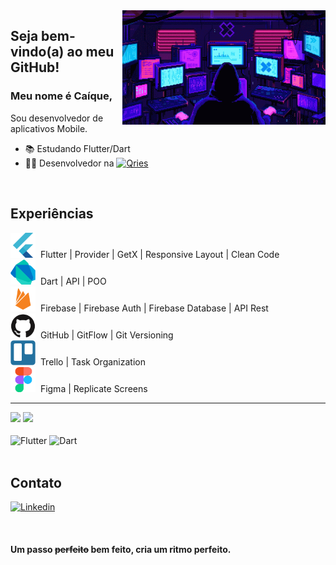 <img src  = "banner.gif" width = "325" align="right">


## Seja bem-vindo(a) ao meu GitHub! 

### Meu nome é Caíque,
Sou desenvolvedor de aplicativos Mobile.
- 📚 Estudando Flutter/Dart
- 👩‍💻 Desenvolvedor na <a href="https://meloz.com.br/">
         <img alt="Qries" src="https://meloz.com.br/wp-content/uploads/2021/05/logo.png"
         height="12"> 
      </a>

<br/>

## Experiências

<div>
  <img src="https://github.com/devicons/devicon/blob/master/icons/flutter/flutter-original.svg"title="Flutter" alt="Flutter" width="40" height="40"/>&nbsp; Flutter | Provider | GetX | Responsive Layout | Clean Code <br>
  <img src="https://github.com/devicons/devicon/blob/master/icons/dart/dart-original.svg"title="Dart" alt="Dart" width="40" height="40"/>&nbsp;
  Dart | API | POO 
  <br>
  <img src="https://github.com/devicons/devicon/blob/master/icons/firebase/firebase-plain.svg"title="Firebase" alt="Firebase" width="40" height="40"/>&nbsp;
  Firebase | Firebase Auth | Firebase Database | API Rest <br>
  <img src="https://github.com/devicons/devicon/blob/master/icons/github/github-original.svg"title="GitHub" color = "green" alt="GitHub" width="40" height="40"/>&nbsp;
  GitHub | GitFlow | Git Versioning <br>
  <img src="https://github.com/devicons/devicon/blob/master/icons/trello/trello-plain.svg"title="Trello" color = "green" alt="Trello" width="40" height="40"/>&nbsp;
  Trello | Task Organization <br>
   <img src="https://github.com/devicons/devicon/blob/master/icons/figma/figma-original.svg"title="Figma" color = "green" alt="Figma" width="40" height="40"/>&nbsp;
  Figma | Replicate Screens <br>
  
         

</div>
      
---

<div>
   <img src="https://github-readme-stats.vercel.app/api?username=caiquesilvahue&count_private=true&theme=aura&show_icons=true"/>

   <img src="https://github-readme-stats.vercel.app/api/top-langs/?username=caiquesilvahue&layout=compact&theme=aura"/>
</div>

<br/>

<div>
   <img align = "center" alt="Flutter" src = "https://img.shields.io/badge/Flutter-02569B?style=for-the-badge&logo=flutter&logoColor=white" />
   <img align = "center" alt="Dart" src = "https://img.shields.io/badge/Dart-0175C2?style=for-the-badge&logo=dart&logoColor=white" />
</div><br/>




## Contato

[![Linkedin](https://img.shields.io/badge/LinkedIn-0077B5?style=for-the-badge&logo=linkedin&logoColor=white)](https://www.linkedin.com/in/caiquesilvahue/)

<br/>



 #### Um passo ~~perfeito~~ bem feito, cria um ritmo perfeito. 







